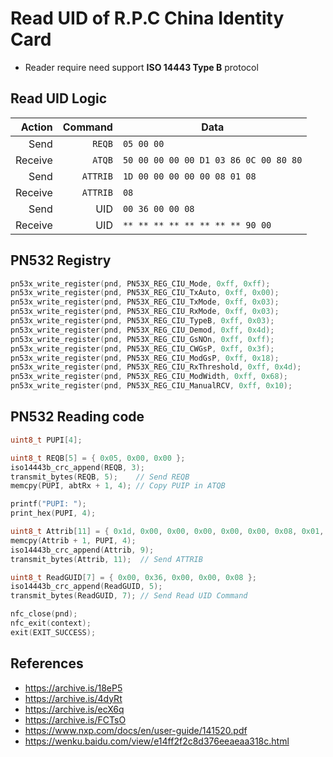 # Read UID of R.P.C China Identity Card

- Reader require need support **ISO 14443 Type B** protocol

## Read UID Logic

|  Action |  Command | Data                                  |
| ------: | -------: | ------------------------------------- |
|    Send |   `REQB` | `05 00 00`                            |
| Receive |   `ATQB` | `50 00 00 00 00 D1 03 86 0C 00 80 80` |
|    Send | `ATTRIB` | `1D 00 00 00 00 00 08 01 08`          |
| Receive | `ATTRIB` | `08`                                  |
|    Send |      UID | `00 36 00 00 08`                      |
| Receive |      UID | `** ** ** ** ** ** ** ** 90 00`       |

## PN532 Registry

```c
pn53x_write_register(pnd, PN53X_REG_CIU_Mode, 0xff, 0xff);
pn53x_write_register(pnd, PN53X_REG_CIU_TxAuto, 0xff, 0x00);
pn53x_write_register(pnd, PN53X_REG_CIU_TxMode, 0xff, 0x03);
pn53x_write_register(pnd, PN53X_REG_CIU_RxMode, 0xff, 0x03);
pn53x_write_register(pnd, PN53X_REG_CIU_TypeB, 0xff, 0x03);
pn53x_write_register(pnd, PN53X_REG_CIU_Demod, 0xff, 0x4d);
pn53x_write_register(pnd, PN53X_REG_CIU_GsNOn, 0xff, 0xff);
pn53x_write_register(pnd, PN53X_REG_CIU_CWGsP, 0xff, 0x3f);
pn53x_write_register(pnd, PN53X_REG_CIU_ModGsP, 0xff, 0x18);
pn53x_write_register(pnd, PN53X_REG_CIU_RxThreshold, 0xff, 0x4d);
pn53x_write_register(pnd, PN53X_REG_CIU_ModWidth, 0xff, 0x68);
pn53x_write_register(pnd, PN53X_REG_CIU_ManualRCV, 0xff, 0x10);
```

## PN532 Reading code

```c
uint8_t PUPI[4];

uint8_t REQB[5] = { 0x05, 0x00, 0x00 };
iso14443b_crc_append(REQB, 3);
transmit_bytes(REQB, 5);    // Send REQB
memcpy(PUPI, abtRx + 1, 4); // Copy PUIP in ATQB

printf("PUPI: ");
print_hex(PUPI, 4);

uint8_t Attrib[11] = { 0x1d, 0x00, 0x00, 0x00, 0x00, 0x00, 0x08, 0x01, 0x01 };
memcpy(Attrib + 1, PUPI, 4);
iso14443b_crc_append(Attrib, 9);
transmit_bytes(Attrib, 11);  // Send ATTRIB

uint8_t ReadGUID[7] = { 0x00, 0x36, 0x00, 0x00, 0x08 };
iso14443b_crc_append(ReadGUID, 5);
transmit_bytes(ReadGUID, 7); // Send Read UID Command

nfc_close(pnd);
nfc_exit(context);
exit(EXIT_SUCCESS);
```

## References

- <https://archive.is/18eP5>
- <https://archive.is/4dyRt>
- <https://archive.is/ecX6q>
- <https://archive.is/FCTsO>
- <https://www.nxp.com/docs/en/user-guide/141520.pdf>
- <https://wenku.baidu.com/view/e14ff2f2c8d376eeaeaa318c.html>
